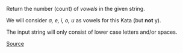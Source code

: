 Return the number (count) of *vowels* in the given string.

We will consider *a, e, i, o, u* as vowels for this Kata (but **not** y).

The input string will only consist of lower case letters and/or spaces.

[Source](https://www.codewars.com/kata/54ff3102c1bad923760001f3)
